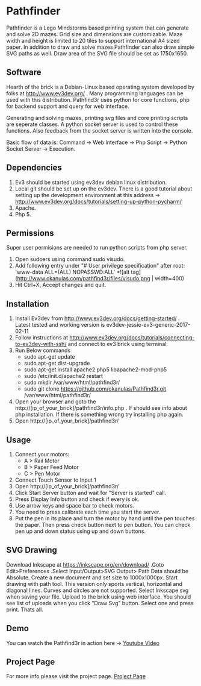 # Pathfinder
Pathfinder is a Lego Mindstorms based printing system that can generate and solve 2D mazes. Grid size and dimensions are customizable. Maze width and height is limited to 20 tiles to support international A4 sized paper. In addition to draw and solve mazes Pathfinder can also draw simple SVG paths as well. Draw area of the SVG file should be set as 1750x1650.

## Software
Hearth of the brick is a Debian-Linux based operating system developed by folks at http://www.ev3dev.org/ . Many programming languages can be used with this distribution. Pathfind3r uses python for core functions, php for backend support and query for web interface.

Generating and solving mazes, printing svg files and core printing scripts are seperate classes. A python socket server is used to control these functions. Also feedback from the socket server is written into the console.

Basic flow of data is: Command -> Web Interface -> Php Script -> Python Socket Server -> Execution.

## Dependencies
1. Ev3 should be started using ev3dev debian linux distribution.
2. Local git should be set up on the ev3dev. There is a good tutorial about setting up the development environment at this address -> http://www.ev3dev.org/docs/tutorials/setting-up-python-pycharm/
3. Apache.
3. Php 5.

## Permissions
Super user permisions are needed to run python scripts from php server.  

1. Open sudoers using command sudo visudo.
2. Add following entry under "# User privilege specification" after root: 'www-data ALL=(ALL) NOPASSWD:ALL'
	*![alt tag](http://www.okanulas.com/pathfind3r/files/visudo.png | width=400)
3. Hit Ctrl+X, Accept changes and quit.


## Installation

1. Install Ev3dev from http://www.ev3dev.org/docs/getting-started/ . Latest tested and working version is ev3dev-jessie-ev3-generic-2017-02-11
2. Follow instructions at http://www.ev3dev.org/docs/tutorials/connecting-to-ev3dev-with-ssh/ and connect to ev3 brick using terminal.
3. Run Below commands
	* sudo apt-get update
	* sudo apt-get dist-upgrade
	* sudo apt-get install apache2 php5 libapache2-mod-php5
	* sudo /etc/init.d/apache2 restart
	* sudo mkdir /var/www/html/pathfind3r/
	* sudo git clone https://github.com/okanulas/Pathfind3r.git /var/www/html/pathfind3r/
4. Open your browser and goto the http://[ip_of_your_brick]/pathfind3r/info.php . If should see info about php installation. If there is something wrong try installing php again.
5. Open http://[ip_of_your_brick]/pathfind3r/

## Usage
1. Connect your motors:
	* A > Rail Motor
	* B > Paper Feed Motor
	* C > Pen Motor
2. Connect Touch Sensor to Input 1
3. Open http://[ip_of_your_brick]/pathfind3r/
4. Click Start Server button and wait for "Server is started" call.
5. Press Display Info button and check if every is ok.
6. Use arrow keys and space bar to check motors.
7. You need to press calibrate each time you start the server.
8. Put the pen in its place and turn the motor by hand until the pen touches the paper. Then press check button next to pen button. You can check pen up and down status using up and down buttons.

## SVG Drawing
Download Inkscape at https://inkscape.org/en/download/ .Goto Edit>Preferences .Select Input/Output>SVG Output> Path Data should be Absolute. Create a new document and set size to 1000x1000px. Start drawing with path tool. This version only sports vertical, horizontal and diagonal lines. Curves and circles are not supported. Select Inkscape svg when saving your file. Upload to the brick using web interface. You should see list of uploads when you click "Draw Svg" button. Select one and press print. Thats all.

## Demo
You can watch the Pathfind3r in action here -> [Youtube Video](https://www.youtube.com/watch?v=tg4IwxdkICM)

## Project Page
For more info please visit the project page.
[Project Page](http://www.okanulas.com/pathfind3r/)

